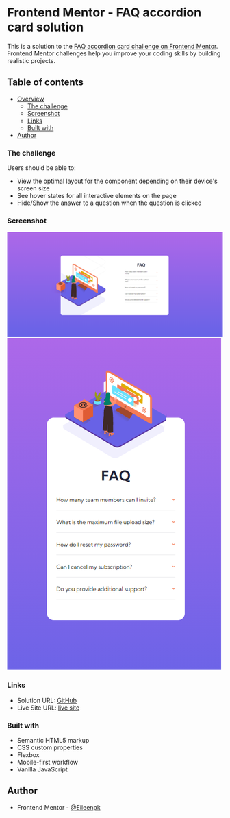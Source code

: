 # Frontend Mentor - FAQ accordion card solution

This is a solution to the [FAQ accordion card challenge on Frontend Mentor](https://www.frontendmentor.io/challenges/faq-accordion-card-XlyjD0Oam). Frontend Mentor challenges help you improve your coding skills by building realistic projects. 

## Table of contents

- [Overview](#overview)
  - [The challenge](#the-challenge)
  - [Screenshot](#screenshot)
  - [Links](#links)
  - [Built with](#built-with)
- [Author](#author)



### The challenge

Users should be able to:

- View the optimal layout for the component depending on their device's screen size
- See hover states for all interactive elements on the page
- Hide/Show the answer to a question when the question is clicked

### Screenshot

![screen shot of full screen webpage](https://github.com/Eileenpk/faq-accordion-card/blob/main/images/Screenshot%202022-06-26%20155112.png)
![screen shot of mobile webpage](https://github.com/Eileenpk/faq-accordion-card/blob/main/images/Screenshot-of-mobile-site.png)
### Links

- Solution URL: [GitHub](https://github.com/Eileenpk/faq-accordion-card)
- Live Site URL: [live site](https://eileenpk.github.io/faq-accordion-card/)

### Built with

- Semantic HTML5 markup
- CSS custom properties
- Flexbox
- Mobile-first workflow
- Vanilla JavaScript

## Author

- Frontend Mentor - [@Eileenpk](https://www.frontendmentor.io/profile/yourusername)


